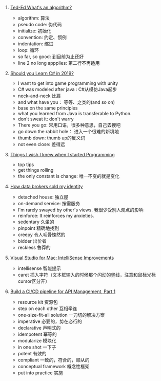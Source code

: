1. [Ted-Ed What's an algorithm?](https://www.ted.com/talks/david_malan_what_s_an_algorithm#t-200400)
   - algorithm: 算法
   - pseudo code: 伪代码
   - initialize: 初始化
   - convention: 约定、惯例
   - indentation: 缩进
   - loop: 循环
   - so far, so good: 到目前为止还好
   - line 2 no long appplies: 第二行不再适用

2. [Should you Learn C# in 2019?](https://www.youtube.com/watch?v=2KHjrvNHIZc)
   - I want to get into game programming with unity
   - C# was modeled after java : C#从模仿Java起步
   - neck-and-neck 比肩
   - and what have you： 等等、之类的(and so on)
   - base on the same principles
   - what you learned from Java is transferable to Python.
   - don't sweat it: don't warry
   - There you go: 常用口语，很多种意思，自己去搜吧
   - go down the rabbit hole： 进入一个很难的新境地
   - thumb down: thumb up的反义词
   - not even close: 差得远
3. [Things I wish I knew when I started Programming](https://www.youtube.com/watch?v=GAgegNHVXxE)
   - top tips
   - get things rolling
   - the only constant is change: 唯一不变的就是变化
4. [How data brokers sold my identity](https://www.ted.com/talks/madhumita_murgia_how_data_brokers_sell_your_identity/transcript?language=en)
   - detached house: 独立屋
   - on-demand service: 按需服务
   - I'm rarely swayed by other's views. 我很少受别人观点的影响
   - reinforce: It reinforces my anxieties.
   - sedentary 久坐的
   - pinpoint 精确地找到
   - creepy 令人毛骨悚然的
   - bidder 出价者
   - reckless 鲁莽的
5. [Visual Studio for Mac: IntelliSense Improvements](https://channel9.msdn.com/Shows/Visual-Studio-Toolbox/Visual-Studio-for-Mac-IntelliSense-Improvements)
   - intellisense 智能提示
   - caret 插入字符（文本框输入的时候那个闪动的竖线，注意和鼠标光标cursor区分开）
6. [Build a CI/CD pipeline for API Management, Part 1](https://channel9.msdn.com/Shows/Azure-Friday/Build-a-CICD-pipeline-for-API-Management-Part-1)
   - resource kit 资源包
   - step on each other 互相牵连
   - one-size-fit-all solution 一刀切的解决方案
   - imperative 必要的，势在必行的
   - declarative 声明式的
   - idempotent 幂等的
   - modularize 模块化
   - in one shot 一下子
   - potent 有效的
   - compliant 一致的，符合的，顺从的
   - conceptual framework 概念性框架
   - put into practice 实施
